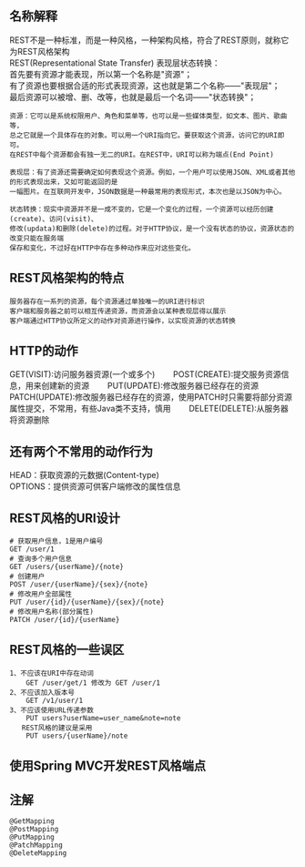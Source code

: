名称解释
--
REST不是一种标准，而是一种风格，一种架构风格，符合了REST原则，就称它为REST风格架构      
REST(Representational State Transfer) 表现层状态转换：  
    首先要有资源才能表现，所以第一个名称是"资源"；  
    有了资源也要根据合适的形式表现资源，这也就是第二个名称——"表现层"；  
    最后资源可以被增、删、改等，也就是最后一个名词——"状态转换"；  
    
    资源：它可以是系统权限用户、角色和菜单等，也可以是一些媒体类型，如文本、图片、歌曲等，
    总之它就是一个具体存在的对象。可以用一个URI指向它。要获取这个资源，访问它的URI即可。
    在REST中每个资源都会有独一无二的URI。在REST中，URI可以称为端点(End Point)  
    
    表现层：有了资源还需要确定如何表现这个资源。例如，一个用户可以使用JSON、XML或者其他的形式表现出来，又如可能返回的是
    一幅图片。在互联网开发中，JSON数据是一种最常用的表现形式，本次也是以JSON为中心。
    
    状态转换：现实中资源并不是一成不变的，它是一个变化的过程，一个资源可以经历创建(create)、访问(visit)、
    修改(updata)和删除(delete)的过程。对于HTTP协议，是一个没有状态的协议，资源状态的改变只能在服务端
    保存和变化，不过好在HTTP中存在多种动作来应对这些变化。
    
REST风格架构的特点
--

    服务器存在一系列的资源，每个资源通过单独唯一的URI进行标识  
    客户端和服务器之前可以相互传递资源，而资源会以某种表现层得以展示  
    客户端通过HTTP协议所定义的动作对资源进行操作，以实现资源的状态转换
    
HTTP的动作
--

GET(VISIT):访问服务器资源(一个或多个)　　
POST(CREATE):提交服务资源信息，用来创建新的资源　　
PUT(UPDATE):修改服务器已经存在的资源　　
PATCH(UPDATE):修改服务器已经存在的资源，使用PATCH时只需要将部分资源属性提交，不常用，有些Java类不支持，慎用　　
DELETE(DELETE):从服务器将资源删除　　     
        
还有两个不常用的动作行为
--
HEAD：获取资源的元数据(Content-type)  
OPTIONS：提供资源可供客户端修改的属性信息  

REST风格的URI设计
--

    # 获取用户信息，1是用户编号  
    GET /user/1
    # 查询多个用户信息
    GET /users/{userName}/{note}
    # 创建用户
    POST /user/{userName}/{sex}/{note}
    # 修改用户全部属性
    PUT /user/{id}/{userName}/{sex}/{note}
    # 修改用户名称(部分属性)
    PATCH /user/{id}/{userName}

REST风格的一些误区
--
    1、不应该在URI中存在动词
        GET /user/get/1 修改为 GET /user/1
    2、不应该加入版本号
        GET /v1/user/1
    3、不应该使用URL传递参数
        PUT users?userName=user_name&note=note
       REST风格的建议是采用
        PUT users/{userName}/note

使用Spring MVC开发REST风格端点
--

注解
--

    @GetMapping
    @PostMapping
    @PutMapping
    @PatchMapping
    @DeleteMapping
